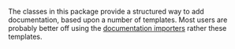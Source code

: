 The classes in this package provide a structured way to add documentation, based upon a number of templates.
Most users are probably better off using the [documentation importers](../importer) rather these templates.